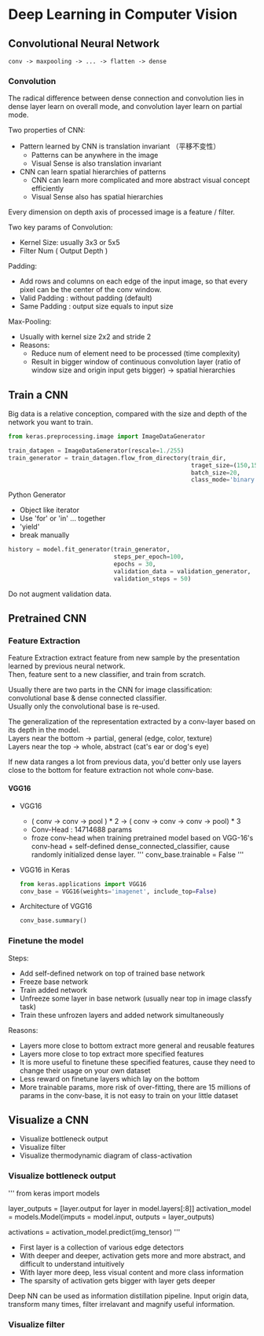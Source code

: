 # Deep Learning in Computer Vision

## Convolutional Neural Network

```
conv -> maxpooling -> ... -> flatten -> dense
```

### Convolution

The radical difference between dense connection and convolution lies in dense layer learn on overall mode, and convolution layer learn on partial mode.

Two properties of CNN:
- Pattern learned by CNN is translation invariant （平移不变性）
  - Patterns can be anywhere in the image
  - Visual Sense is also translation invariant
- CNN can learn spatial hierarchies of patterns
  - CNN can learn more complicated and more abstract visual concept efficiently
  - Visual Sense also has spatial hierarchies

Every dimension on depth axis of processed image is a feature / filter.

Two key params of Convolution:
- Kernel Size: usually 3x3 or 5x5
- Filter Num ( Output Depth )

Padding:
- Add rows and columns on each edge of the input image, so that every pixel can be the center of the conv window.
- Valid Padding : without padding (default)
- Same Padding : output size equals to input size

Max-Pooling:
- Usually with kernel size 2x2 and stride 2
- Reasons:
  - Reduce num of element need to be processed (time complexity)
  - Result in bigger window of continuous convolution layer (ratio of window size and origin input gets bigger) -> spatial hierarchies

## Train a CNN

Big data is a relative conception, compared with the size and depth of the network you want to train.

```python
from keras.preprocessing.image import ImageDataGenerator

train_datagen = ImageDataGenerator(rescale=1./255)
train_generator = train_datagen.flow_from_directory(train_dir, 
                                                    traget_size=(150,150), 
                                                    batch_size=20, 
                                                    class_mode='binary')
```

Python Generator
- Object like iterator
- Use 'for' or 'in' ... together
- 'yield'
- break manually

```python
history = model.fit_generator(train_generator, 
                              steps_per_epoch=100, 
                              epochs = 30, 
                              validation_data = validation_generator, 
                              validation_steps = 50)
```

Do not augment validation data.

## Pretrained CNN

### Feature Extraction

Feature Extraction extract feature from new sample by the presentation learned by previous neural network.  
Then, feature sent to a new classifier, and train from scratch.

Usually there are two parts in the CNN for image classification: convolutional base & dense connected classifier.  
Usually only the convolutional base is re-used.

The generalization of the representation extracted by a conv-layer based on its depth in the model.  
Layers near the bottom -> partial, general (edge, color, texture)  
Layers near the top -> whole, abstract (cat's ear or dog's eye)  

If new data ranges a lot from previous data, you'd better only use layers close to the bottom for feature extraction not whole conv-base.

#### VGG16

- VGG16
  - ( conv -> conv -> pool ) * 2 -> ( conv -> conv -> conv -> pool) * 3
  - Conv-Head : 14714688 params 
  - froze conv-head when training pretrained model based on VGG-16's conv-head + self-defined dense_connected_classifier, cause randomly initialized dense layer.
    '''
    conv_base.trainable = False
    '''

- VGG16 in Keras

  ```python
  from keras.applications import VGG16
  conv_base = VGG16(weights='imagenet', include_top=False)
  ```

- Architecture of VGG16
  ```python
  conv_base.summary()
  ```

### Finetune the model

Steps:

- Add self-defined network on top of trained base network
- Freeze base network
- Train added network
- Unfreeze some layer in base network (usually near top in image classfy task)
- Train these unfrozen layers and added network simultaneously

Reasons:

- Layers more close to bottom extract more general and reusable features
- Layers more close to top extract more specified features
- It is more useful to finetune these specified features, cause they need to change their usage on your own dataset
- Less reward on finetune layers which lay on the bottom
- More trainable params, more risk of over-fitting, there are 15 millions of params in the conv-base, it is not easy to train on your little dataset

## Visualize a CNN

- Visualize bottleneck output
- Visualize filter
- Visualize thermodynamic diagram of class-activation

### Visualize bottleneck output

'''
from keras import models

layer_outputs = [layer.output for layer in model.layers[:8]]
activation_model = models.Model(imputs = model.input, outputs = layer_outputs)

activations = activation_model.predict(img_tensor)
'''

- First layer is a collection of various edge detectors
- With deeper and deeper, activation gets more and more abstract, and difficult to understand intuitively
- With layer more deep, less visual content and more class information
- The sparsity of activation gets bigger with layer gets deeper

Deep NN can be used as information distillation pipeline. Input origin data, transform many times, filter irrelavant and magnify useful information.

### Visualize filter
